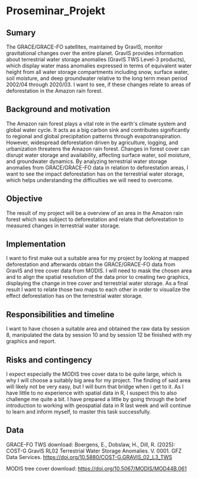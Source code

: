 # Proseminar_Projekt

## Sumary
The GRACE/GRACE-FO satellites, maintained by GravIS, monitor gravitational changes over the entire planet. GravIS provides information about terrestrial water storage anomalies (GravIS TWS Level-3 products), which display water mass anomalies expressed in terms of equivalent water height from all water storage compartments including snow, surface water, soil moisture, and deep groundwater relative to the long term mean period 2002/04 through 2020/03. I want to see, if these changes relate to areas of deforestation in the Amazon rain forest.

## Background and motivation
The Amazon rain forest plays a vital role in the earth's climate system and global water cycle. It acts as a big carbon sink and contributes significantly to regional and global precipitation patterns through evapotranspiration. However, widespread deforestation driven by agriculture, logging, and urbanization threatens the Amazon rain forest. Changes in forest cover can disrupt water storage and availability, affecting surface water, soil moisture, and groundwater dynamics. By analyzing terrestrial water storage anomalies from GRACE/GRACE-FO data in relation to deforestation areas, I want to see the impact deforestation has on the terrestrial water storage, which helps understanding the difficulties we will need to overcome.

## Objective
The result of my project will be a overview of an area in the Amazon rain forest which was subject to deforestation and relate that deforestation to measured changes in terrestrial water storage.

## Implementation
I want to first make out a suitable area for my project by looking at mapped deforestation and afterwards obtain the GRACE/GRACE-FO data from GravIS and tree cover data from MODIS. I will need to mask the chosen area and to align the spatial resolution of the data prior to creating two graphics, displaying the change in tree cover and terrestrial water storage. As a final result I want to relate those two maps to each other in order to visualize the effect deforestation has on the terrestrial water storage.

## Responsibilities and timeline
I want to have chosen a suitable area and obtained the raw data by session 8, manipulated the data by session 10 and by session 12 be finished with my graphics and report.

## Risks and contingency
I expect especially the MODIS tree cover data to be quite large, which is why I will choose a suitably big area for my project. The finding of said area will likely not be very easy, but I will burn that bridge when i get to it. As I have little to no experience with spatial data in R, I suspect this to also challenge me quite a bit. I have prepared a little by going through the brief introduction to working with geospatial data in R last week and will continue to learn and inform myself, to master this task successfully.

## Data
GRACE-FO TWS download: 
Boergens, E., Dobslaw, H., Dill, R. (2025):
  COST-G GravIS RL02 Terrestrial Water Storage Anomalies.
  V. 0001. GFZ Data Services. https://doi.org/10.5880/COST-G.GRAVIS_02_L3_TWS

MODIS tree cover download:
https://doi.org/10.5067/MODIS/MOD44B.061